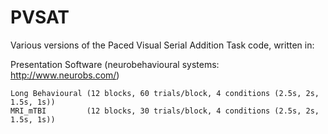 # PVSAT
Various versions of the Paced Visual Serial Addition Task code, written in:

Presentation Software (neurobehavioural systems: http://www.neurobs.com/)

	Long Behavioural (12 blocks, 60 trials/block, 4 conditions (2.5s, 2s, 1.5s, 1s))
	MRI_mTBI         (12 blocks, 30 trials/block, 4 conditions (2.5s, 2s, 1.5s, 1s))
